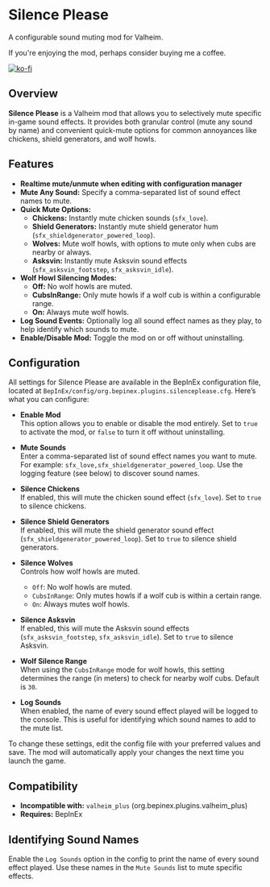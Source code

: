 # Silence Please

A configurable sound muting mod for Valheim.

If you're enjoying the mod, perhaps consider buying me a coffee.

[![ko-fi](https://ko-fi.com/img/githubbutton_sm.svg)](https://ko-fi.com/vismeneer)

## Overview

**Silence Please** is a Valheim mod that allows you to selectively mute specific in-game sound effects. It provides both granular control (mute any sound by name) and convenient quick-mute options for common annoyances like chickens, shield generators, and wolf howls.

## Features

- **Realtime mute/unmute when editing with configuration manager**
- **Mute Any Sound:** Specify a comma-separated list of sound effect names to mute.
- **Quick Mute Options:**
  - **Chickens:** Instantly mute chicken sounds (`sfx_love`).
  - **Shield Generators:** Instantly mute shield generator hum (`sfx_shieldgenerator_powered_loop`).
  - **Wolves:** Mute wolf howls, with options to mute only when cubs are nearby or always.
  - **Asksvin:** Instantly mute Asksvin sound effects (`sfx_asksvin_footstep`, `sfx_asksvin_idle`).
- **Wolf Howl Silencing Modes:**
  - **Off:** No wolf howls are muted.
  - **CubsInRange:** Only mute howls if a wolf cub is within a configurable range.
  - **On:** Always mute wolf howls.
- **Log Sound Events:** Optionally log all sound effect names as they play, to help identify which sounds to mute.
- **Enable/Disable Mod:** Toggle the mod on or off without uninstalling.

## Configuration

All settings for Silence Please are available in the BepInEx configuration file, located at `BepInEx/config/org.bepinex.plugins.silenceplease.cfg`. Here’s what you can configure:

- **Enable Mod**  
  This option allows you to enable or disable the mod entirely. Set to `true` to activate the mod, or `false` to turn it off without uninstalling.

- **Mute Sounds**  
  Enter a comma-separated list of sound effect names you want to mute. For example: `sfx_love,sfx_shieldgenerator_powered_loop`. Use the logging feature (see below) to discover sound names.

- **Silence Chickens**  
  If enabled, this will mute the chicken sound effect (`sfx_love`). Set to `true` to silence chickens.

- **Silence Shield Generators**  
  If enabled, this will mute the shield generator sound effect (`sfx_shieldgenerator_powered_loop`). Set to `true` to silence shield generators.

- **Silence Wolves**  
  Controls how wolf howls are muted.  
  - `Off`: No wolf howls are muted.  
  - `CubsInRange`: Only mutes howls if a wolf cub is within a certain range.  
  - `On`: Always mutes wolf howls.

- **Silence Asksvin**  
  If enabled, this will mute the Asksvin sound effects (`sfx_asksvin_footstep`, `sfx_asksvin_idle`). Set to `true` to silence Asksvin.

- **Wolf Silence Range**  
  When using the `CubsInRange` mode for wolf howls, this setting determines the range (in meters) to check for nearby wolf cubs. Default is `30`.

- **Log Sounds**  
  When enabled, the name of every sound effect played will be logged to the console. This is useful for identifying which sound names to add to the mute list.

To change these settings, edit the config file with your preferred values and save. The mod will automatically apply your changes the next time you launch the game.

## Compatibility

- **Incompatible with:** `valheim_plus` (org.bepinex.plugins.valheim_plus)
- **Requires:** BepInEx

## Identifying Sound Names

Enable the `Log Sounds` option in the config to print the name of every sound effect played. Use these names in the `Mute Sounds` list to mute specific effects.
